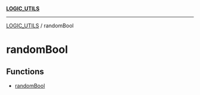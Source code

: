 [**LOGIC_UTILS**](../README.md)

***

[LOGIC_UTILS](../README.md) / randomBool

# randomBool

## Functions

- [randomBool](functions/randomBool.md)
